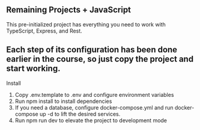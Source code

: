 Remaining Projects + JavaScript
-------
This pre-initialized project has everything you need to work with TypeScript, Express, and Rest.

Each step of its configuration has been done earlier in the course, so just copy the project and start working.
-------
Install
1. Copy .env.template to .env and configure environment variables
2. Run npm install to install dependencies
3. If you need a database, configure docker-compose.yml and run docker-compose up -d to lift the desired services.
4. Run npm run dev to elevate the project to development mode
